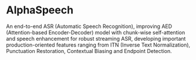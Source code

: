 # AlphaSpeech

An end-to-end ASR (Automatic Speech Recognition), improving AED (Attention-based Encoder-Decoder) model with chunk-wise self-attention and speech enhancement for robust streaming ASR, developing important production-oriented features ranging from ITN (Inverse Text Normalization), Punctuation Restoration, Contextual Biasing and Endpoint Detection.
